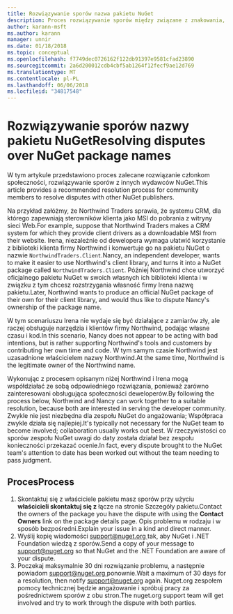 ```yaml
---
title: Rozwiązywanie sporów nazwa pakietu NuGet
description: Proces rozwiązywanie sporów między związane z znakowania, znaków towarowych i innych konfliktów wydawcy pakietu NuGet.
author: karann-msft
ms.author: karann
manager: unnir
ms.date: 01/18/2018
ms.topic: conceptual
ms.openlocfilehash: f7749dec0726162f122db91397e9581cfad23890
ms.sourcegitcommit: 2a6d200012cdb4cbf5ab1264f12fecf9ae12d769
ms.translationtype: MT
ms.contentlocale: pl-PL
ms.lasthandoff: 06/06/2018
ms.locfileid: "34817548"
---
```

# <a name="resolving-disputes-over-nuget-package-names"></a><span data-ttu-id="382c3-103">Rozwiązywanie sporów nazwy pakietu NuGet</span><span class="sxs-lookup"><span data-stu-id="382c3-103">Resolving disputes over NuGet package names</span></span>

<span data-ttu-id="382c3-104">W tym artykule przedstawiono proces zalecane rozwiązanie członkom społeczności, rozwiązywanie sporów z innych wydawców NuGet.</span><span class="sxs-lookup"><span data-stu-id="382c3-104">This article provides a recommended resolution process for community members to resolve disputes with other NuGet publishers.</span></span>

<span data-ttu-id="382c3-105">Na przykład załóżmy, że Northwind Traders sprawia, że systemu CRM, dla którego zapewniają sterowników klienta jako MSI do pobrania z witryny sieci Web.</span><span class="sxs-lookup"><span data-stu-id="382c3-105">For example, suppose that Northwind Traders makes a CRM system for which they provide client drivers as a downloadable MSI from their website.</span></span> <span data-ttu-id="382c3-106">Irena, niezależnie od dewelopera wymaga ułatwić korzystanie z biblioteki klienta firmy Northwind i konwertuje go na pakietu NuGet o nazwie `NorthwindTraders.Client`.</span><span class="sxs-lookup"><span data-stu-id="382c3-106">Nancy, an independent developer, wants to make it easier to use Northwind's client library, and turns it into a NuGet package called `NorthwindTraders.Client`.</span></span> <span data-ttu-id="382c3-107">Później Northwind chce utworzyć oficjalnego pakietu NuGet w swoich własnych ich biblioteki klienta i w związku z tym chcesz rozstrzygania własność firmy Irena nazwę pakietu.</span><span class="sxs-lookup"><span data-stu-id="382c3-107">Later, Northwind wants to produce an official NuGet package of their own for their client library, and would thus like to dispute Nancy's ownership of the package name.</span></span>

<span data-ttu-id="382c3-108">W tym scenariuszu Irena nie wydaje się być działające z zamiarów zły, ale raczej obsługuje narzędzia i klientów firmy Northwind, podając własne czasu i kod.</span><span class="sxs-lookup"><span data-stu-id="382c3-108">In this scenario, Nancy does not appear to be acting with bad intentions, but is rather supporting Northwind's tools and customers by contributing her own time and code.</span></span> <span data-ttu-id="382c3-109">W tym samym czasie Northwind jest uzasadnione właścicielem nazwy Northwind.</span><span class="sxs-lookup"><span data-stu-id="382c3-109">At the same time, Northwind is the legitimate owner of the Northwind name.</span></span>

<span data-ttu-id="382c3-110">Wykonując z procesem opisanym niżej Northwind i Irena mogą współdziałać ze sobą odpowiedniego rozwiązania, ponieważ zarówno zainteresowani obsługująca społeczności deweloperów.</span><span class="sxs-lookup"><span data-stu-id="382c3-110">By following the process below, Northwind and Nancy can work together to a suitable resolution, because both are interested in serving the developer community.</span></span> <span data-ttu-id="382c3-111">Zwykle nie jest niezbędna dla zespołu NuGet do angażowania; Współpraca zwykle działa się najlepiej.</span><span class="sxs-lookup"><span data-stu-id="382c3-111">It's typically not necessary for the NuGet team to become involved; collaboration usually works out best.</span></span> <span data-ttu-id="382c3-112">W rzeczywistości co sporów zespołu NuGet uwagi do daty została działał bez zespołu konieczności przekazać ocenie.</span><span class="sxs-lookup"><span data-stu-id="382c3-112">In fact, every dispute brought to the NuGet team's attention to date has been worked out without the team needing to pass judgment.</span></span>

## <a name="process"></a><span data-ttu-id="382c3-113">Proces</span><span class="sxs-lookup"><span data-stu-id="382c3-113">Process</span></span>

1. <span data-ttu-id="382c3-114">Skontaktuj się z właściciele pakietu masz sporów przy użyciu **właścicieli skontaktuj się z** łącze na stronie Szczegóły pakietu.</span><span class="sxs-lookup"><span data-stu-id="382c3-114">Contact the owners of the package you have the dispute with using the **Contact Owners** link on the package details page.</span></span> <span data-ttu-id="382c3-115">Opis problemu w rodzaju i w sposób bezpośredni.</span><span class="sxs-lookup"><span data-stu-id="382c3-115">Explain your issue in a kind and direct manner.</span></span>
2. <span data-ttu-id="382c3-116">Wyślij kopię wiadomości [ support@nuget.org ](mailto:support@nuget.org) tak, aby NuGet i .NET Foundation wiedzą z sporów.</span><span class="sxs-lookup"><span data-stu-id="382c3-116">Send a copy of your message to [support@nuget.org](mailto:support@nuget.org) so that NuGet and the .NET Foundation are aware of your dispute.</span></span>
3. <span data-ttu-id="382c3-117">Poczekaj maksymalnie 30 dni rozwiązanie problemu, a następnie powiadom [ support@nuget.org ](mailto:support@nuget.org) ponownie.</span><span class="sxs-lookup"><span data-stu-id="382c3-117">Wait a maximum of 30 days for a resolution, then notify [support@nuget.org](mailto:support@nuget.org) again.</span></span> <span data-ttu-id="382c3-118">Nuget.org zespołem pomocy technicznej będzie angażowanie i spróbuj pracy za pośrednictwem sporów z obu stron.</span><span class="sxs-lookup"><span data-stu-id="382c3-118">The nuget.org support team will get involved and try to work through the dispute with both parties.</span></span>
